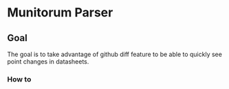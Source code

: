 # Munitorum Parser

## Goal

The goal is to take advantage of github diff feature to be able to quickly see point changes in datasheets.

### How to
